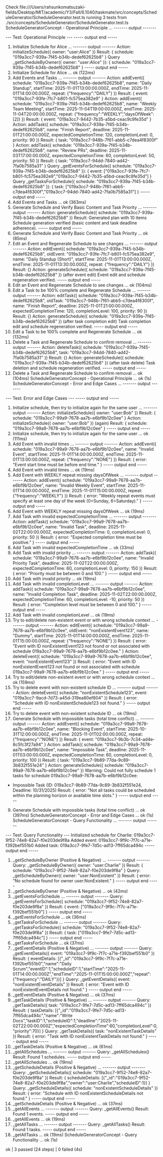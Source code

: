 Check file:///Users/rahsunkomatsuzaki-fields/Desktop/MIT/academic/Y3/Fall/6.1040/taskmate/src/concepts/ScheduleGenerator/ScheduleGenerator.test.ts
running 3 tests from ./src/concepts/ScheduleGenerator/ScheduleGenerator.test.ts
ScheduleGeneratorConcept - Operational Principle ...
------- output -------

--- Test: Operational Principle ---
----- output end -----
  1. Initialize Schedule for Alice ...
------- output -------
Action: initializeSchedule({ owner: "user:Alice" })
Result: { schedule: "019a3cc7-939a-7f45-b34b-dedef62625b8" }
Query _getScheduleByOwner({ owner: "user:Alice" }): { schedule: "019a3cc7-939a-7f45-b34b-dedef62625b8" }
----- output end -----
  1. Initialize Schedule for Alice ... ok (122ms)
  2. Add Events and Tasks ...
------- output -------
Action: addEvent({ schedule: "019a3cc7-939a-7f45-b34b-dedef62625b8", name: "Daily Standup", startTime: 2025-11-01T13:00:00.000Z, endTime: 2025-11-01T14:00:00.000Z, repeat: {"frequency":"DAILY"} })
Result: { event: "019a3cc7-93fe-7fc7-b801-fc575ea382e9" }
Action: addEvent({ schedule: "019a3cc7-939a-7f45-b34b-dedef62625b8", name: "Weekly Team Meeting", startTime: 2025-11-04T19:00:00.000Z, endTime: 2025-11-04T20:00:00.000Z, repeat: {"frequency":"WEEKLY","daysOfWeek":[2]} })
Result: { event: "019a3cc7-9442-7b35-a5bd-ceac9c9fe35d" }
Action: addTask({ schedule: "019a3cc7-939a-7f45-b34b-dedef62625b8", name: "Finish Report", deadline: 2025-11-01T21:00:00.000Z, expectedCompletionTime: 120, completionLevel: 0, priority: 90 })
Result: { task: "019a3cc7-948b-7f61-abb5-c7dea4f8300f" }
Action: addTask({ schedule: "019a3cc7-939a-7f45-b34b-dedef62625b8", name: "Review PRs", deadline: 2025-11-03T17:00:00.000Z, expectedCompletionTime: 60, completionLevel: 50, priority: 50 })
Result: { task: "019a3cc7-94dd-7840-ad42-7fa0b7585a31" }
Query _getEventsForSchedule({ schedule: "019a3cc7-939a-7f45-b34b-dedef62625b8" }): { event: ["019a3cc7-93fe-7fc7-b801-fc575ea382e9","019a3cc7-9442-7b35-a5bd-ceac9c9fe35d"] }
Query _getTasksForSchedule({ schedule: "019a3cc7-939a-7f45-b34b-dedef62625b8" }): { task: ["019a3cc7-948b-7f61-abb5-c7dea4f8300f","019a3cc7-94dd-7840-ad42-7fa0b7585a31"] }
----- output end -----
  2. Add Events and Tasks ... ok (363ms)
  3. Generate Schedule and Verify Basic Content and Task Priority ...
------- output -------
Action: generateSchedule({ schedule: "019a3cc7-939a-7f45-b34b-dedef62625b8" })
Result: Generated plan with 10 items
Schedule generation verified (basic content and task deadline adherence).
----- output end -----
  3. Generate Schedule and Verify Basic Content and Task Priority ... ok (85ms)
  4. Edit an Event and Regenerate Schedule to see changes ...
------- output -------
Action: editEvent({ schedule: "019a3cc7-939a-7f45-b34b-dedef62625b8", oldEvent: "019a3cc7-93fe-7fc7-b801-fc575ea382e9", name: "Daily Standup (Short)", startTime: 2025-11-01T13:00:00.000Z, endTime: 2025-11-01T13:30:00.000Z, repeat: {"frequency":"DAILY"} })
Result: {}
Action: generateSchedule({ schedule: "019a3cc7-939a-7f45-b34b-dedef62625b8" }) (after event edit)
Event edit and schedule regeneration verified.
----- output end -----
  4. Edit an Event and Regenerate Schedule to see changes ... ok (104ms)
  5. Edit a Task to be 100% complete and Regenerate Schedule ...
------- output -------
Action: editTask({ schedule: "019a3cc7-939a-7f45-b34b-dedef62625b8", oldTask: "019a3cc7-948b-7f61-abb5-c7dea4f8300f", name: "Finish Report", deadline: 2025-11-01T21:00:00.000Z, expectedCompletionTime: 120, completionLevel: 100, priority: 90 })
Result: {}
Action: generateSchedule({ schedule: "019a3cc7-939a-7f45-b34b-dedef62625b8" }) (after task completion edit)
Task completion edit and schedule regeneration verified.
----- output end -----
  5. Edit a Task to be 100% complete and Regenerate Schedule ... ok (132ms)
  6. Delete a Task and Regenerate Schedule to confirm removal ...
------- output -------
Action: deleteTask({ schedule: "019a3cc7-939a-7f45-b34b-dedef62625b8", task: "019a3cc7-94dd-7840-ad42-7fa0b7585a31" })
Result: {}
Action: generateSchedule({ schedule: "019a3cc7-939a-7f45-b34b-dedef62625b8" }) (after task delete)
Task deletion and schedule regeneration verified.
----- output end -----
  6. Delete a Task and Regenerate Schedule to confirm removal ... ok (104ms)
ScheduleGeneratorConcept - Operational Principle ... ok (1s)
ScheduleGeneratorConcept - Error and Edge Cases ...
------- output -------

--- Test: Error and Edge Cases ---
----- output end -----
  1. Initialize schedule, then try to initialize again for the same user ...
------- output -------
Action: initializeSchedule({ owner: "user:Bob" })
Result: { schedule: "019a3cc7-99a9-7678-aa7b-e6bf9b12c0ee" }
Action: initializeSchedule({ owner: "user:Bob" }) (again)
Result: { schedule: "019a3cc7-99a9-7678-aa7b-e6bf9b12c0ee" }
----- output end -----
  1. Initialize schedule, then try to initialize again for the same user ... ok (111ms)
  2. Add Event with invalid times ...
------- output -------
Action: addEvent({ schedule: "019a3cc7-99a9-7678-aa7b-e6bf9b12c0ee", name: "Invalid Event", startTime: 2025-11-01T14:00:00.000Z, endTime: 2025-11-01T13:00:00.000Z, repeat: {"frequency":"NONE"} })
Result: { error: "Event start time must be before end time." }
----- output end -----
  2. Add Event with invalid times ... ok (19ms)
  3. Add Event with WEEKLY repeat missing daysOfWeek ...
------- output -------
Action: addEvent({ schedule: "019a3cc7-99a9-7678-aa7b-e6bf9b12c0ee", name: "Invalid Weekly Event", startTime: 2025-11-01T14:00:00.000Z, endTime: 2025-11-01T15:00:00.000Z, repeat: {"frequency":"WEEKLY"} })
Result: { error: "Weekly repeat events must specify at least one day of the week (0=Sunday, 6=Saturday)." }
----- output end -----
  3. Add Event with WEEKLY repeat missing daysOfWeek ... ok (19ms)
  4. Add Task with invalid expectedCompletionTime ...
------- output -------
Action: addTask({ schedule: "019a3cc7-99a9-7678-aa7b-e6bf9b12c0ee", name: "Invalid Task", deadline: 2025-11-02T22:00:00.000Z, expectedCompletionTime: 0, completionLevel: 0, priority: 50 })
Result: { error: "Expected completion time must be positive." }
----- output end -----
  4. Add Task with invalid expectedCompletionTime ... ok (33ms)
  5. Add Task with invalid priority ...
------- output -------
Action: addTask({ schedule: "019a3cc7-99a9-7678-aa7b-e6bf9b12c0ee", name: "Invalid Priority Task", deadline: 2025-11-02T22:00:00.000Z, expectedCompletionTime: 60, completionLevel: 0, priority: 150 })
Result: { error: "Priority must be between 0 and 100." }
----- output end -----
  5. Add Task with invalid priority ... ok (19ms)
  6. Add Task with invalid completionLevel ...
------- output -------
Action: addTask({ schedule: "019a3cc7-99a9-7678-aa7b-e6bf9b12c0ee", name: "Invalid Completion Task", deadline: 2025-11-02T22:00:00.000Z, expectedCompletionTime: 60, completionLevel: -10, priority: 50 })
Result: { error: "Completion level must be between 0 and 100." }
----- output end -----
  6. Add Task with invalid completionLevel ... ok (19ms)
  7. Try to edit/delete non-existent event or with wrong schedule context ...
------- output -------
Action: editEvent({ schedule: "019a3cc7-99a9-7678-aa7b-e6bf9b12c0ee", oldEvent: "nonExistentEvent123", name: "Dummy", startTime: 2025-11-01T14:00:00.000Z, endTime: 2025-11-01T15:00:00.000Z, repeat: {"frequency":"NONE"} })
Result: { error: "Event with ID nonExistentEvent123 not found or not associated with schedule 019a3cc7-99a9-7678-aa7b-e6bf9b12c0ee." }
Action: deleteEvent({ schedule: "019a3cc7-99a9-7678-aa7b-e6bf9b12c0ee", event: "nonExistentEvent123" })
Result: { error: "Event with ID nonExistentEvent123 not found or not associated with schedule 019a3cc7-99a9-7678-aa7b-e6bf9b12c0ee." }
----- output end -----
  7. Try to edit/delete non-existent event or with wrong schedule context ... ok (159ms)
  8. Try to delete event with non-existent schedule ID ...
------- output -------
Action: deleteEvent({ schedule: "nonExistentSchedule123", event: "019a3cc7-9acd-7d73-a45d-319ea80ef804" })
Result: { error: "Schedule with ID nonExistentSchedule123 not found." }
----- output end -----
  8. Try to delete event with non-existent schedule ID ... ok (19ms)
  9. Generate Schedule with impossible tasks (total time conflict) ...
------- output -------
Action: addEvent({ schedule: "019a3cc7-99a9-7678-aa7b-e6bf9b12c0ee", name: "Blocking Event", startTime: 2025-10-31T12:00:00.000Z, endTime: 2025-11-01T02:00:00.000Z, repeat: {"frequency":"NONE"} })
Result: { event: "019a3cc7-9b3b-7c34-ad4e-8c5fc3f27a94" }
Action: addTask({ schedule: "019a3cc7-99a9-7678-aa7b-e6bf9b12c0ee", name: "Impossible Task", deadline: 2025-11-01T03:00:00.000Z, expectedCompletionTime: 60, completionLevel: 0, priority: 100 })
Result: { task: "019a3cc7-9b89-77da-9c89-3b832f551e24" }
Action: generateSchedule({ schedule: "019a3cc7-99a9-7678-aa7b-e6bf9b12c0ee" })
Warning: Could not fully schedule 1 tasks for schedule 019a3cc7-99a9-7678-aa7b-e6bf9b12c0ee:
  - Impossible Task (ID: 019a3cc7-9b89-77da-9c89-3b832f551e24, Deadline: 10/31/2025)
Result: { error: "Not all tasks could be scheduled within the planning horizon or available time slots." }
----- output end -----
  9. Generate Schedule with impossible tasks (total time conflict) ... ok (397ms)
ScheduleGeneratorConcept - Error and Edge Cases ... ok (1s)
ScheduleGeneratorConcept - Query Functionality ...
------- output -------

--- Test: Query Functionality ---
Initialized schedule for Charlie: 019a3cc7-9f52-74e8-82a7-f0e203de9f8a
Added event: 019a3cc7-9f9c-7f7c-a71e-f392bef551b0
Added task: 019a3cc7-9fe7-7d5c-ad13-7ff65dca494c
----- output end -----
  1. _getScheduleByOwner (Positive & Negative) ...
------- output -------
Query: _getScheduleByOwner({ owner: "user:Charlie" })
Result: { schedule: "019a3cc7-9f52-74e8-82a7-f0e203de9f8a" }
Query: _getScheduleByOwner({ owner: "user:NonExistent" })
Result: { error: "No schedule found for owner user:NonExistent." }
----- output end -----
  1. _getScheduleByOwner (Positive & Negative) ... ok (42ms)
  2. _getEventsForSchedule ...
------- output -------
Query: _getEventsForSchedule({ schedule: "019a3cc7-9f52-74e8-82a7-f0e203de9f8a" })
Result: { event: ["019a3cc7-9f9c-7f7c-a71e-f392bef551b0"] }
----- output end -----
  2. _getEventsForSchedule ... ok (36ms)
  3. _getTasksForSchedule ...
------- output -------
Query: _getTasksForSchedule({ schedule: "019a3cc7-9f52-74e8-82a7-f0e203de9f8a" })
Result: { task: ["019a3cc7-9fe7-7d5c-ad13-7ff65dca494c"] }
----- output end -----
  3. _getTasksForSchedule ... ok (37ms)
  4. _getEventDetails (Positive & Negative) ...
------- output -------
Query: _getEventDetails({ event: "019a3cc7-9f9c-7f7c-a71e-f392bef551b0" })
Result: { eventDetails: [{"_id":"019a3cc7-9f9c-7f7c-a71e-f392bef551b0","name":"Daily Scrum","eventID":1,"scheduleID":1,"startTime":"2025-11-01T14:00:00.000Z","endTime":"2025-11-01T15:00:00.000Z","repeat":{"frequency":"DAILY"}}] }
Query: _getEventDetails({ event: "nonExistentEventDetails" })
Result: { error: "Event with ID nonExistentEventDetails not found." }
----- output end -----
  4. _getEventDetails (Positive & Negative) ... ok (37ms)
  5. _getTaskDetails (Positive & Negative) ...
------- output -------
Query: _getTaskDetails({ task: "019a3cc7-9fe7-7d5c-ad13-7ff65dca494c" })
Result: { taskDetails: [{"_id":"019a3cc7-9fe7-7d5c-ad13-7ff65dca494c","name":"Write Docs","taskID":1,"scheduleID":1,"deadline":"2025-11-02T22:00:00.000Z","expectedCompletionTime":60,"completionLevel":0,"priority":70}] }
Query: _getTaskDetails({ task: "nonExistentTaskDetails" })
Result: { error: "Task with ID nonExistentTaskDetails not found." }
----- output end -----
  5. _getTaskDetails (Positive & Negative) ... ok (61ms)
  6. _getAllSchedules ...
------- output -------
Query: _getAllSchedules()
Result: Found 1 schedules.
----- output end -----
  6. _getAllSchedules ... ok (19ms)
  7. _getScheduleDetails (Positive & Negative) ...
------- output -------
Query: _getScheduleDetails({ schedule: "019a3cc7-9f52-74e8-82a7-f0e203de9f8a" })
Result: { scheduleDetails: [{"_id":"019a3cc7-9f52-74e8-82a7-f0e203de9f8a","owner":"user:Charlie","scheduleID":1}] }
Query: _getScheduleDetails({ schedule: "nonExistentScheduleDetails" })
Result: { error: "Schedule with ID nonExistentScheduleDetails not found." }
----- output end -----
  7. _getScheduleDetails (Positive & Negative) ... ok (37ms)
  8. _getAllEvents ...
------- output -------
Query: _getAllEvents()
Result: Found 1 events.
----- output end -----
  8. _getAllEvents ... ok (19ms)
  9. _getAllTasks ...
------- output -------
Query: _getAllTasks()
Result: Found 1 tasks.
----- output end -----
  9. _getAllTasks ... ok (19ms)
ScheduleGeneratorConcept - Query Functionality ... ok (1s)

ok | 3 passed (24 steps) | 0 failed (4s)
